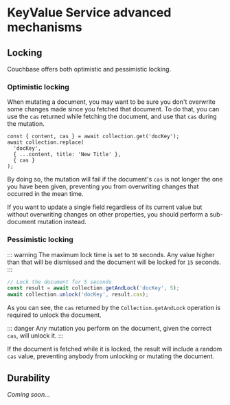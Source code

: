 # KeyValue Service advanced mechanisms

## Locking

Couchbase offers both optimistic and pessimistic locking.

### Optimistic locking

When mutating a document, you may want to be sure you don't overwrite some changes made since you fetched that document.
To do that, you can use the `cas` returned while fetching the document, and use that `cas` during the mutation.

```ts{5}
const { content, cas } = await collection.get('docKey');
await collection.replace(
  'docKey',
  { ...content, title: 'New Title' },
  { cas }
);
```

By doing so, the mutation will fail if the document's `cas` is not longer the one you have been given, preventing you from overwriting changes that occurred in the mean time.

If you want to update a single field regardless of its current value but without overwriting changes on other properties, you should perform a sub-document mutation instead.

### Pessimistic locking

::: warning
The maximum lock time is set to `30` seconds. Any value higher than that will be dismissed and the document will be locked for `15` seconds.
:::

```ts
// Lock the document for 5 seconds
const result = await collection.getAndLock('docKey', 5);
await collection.unlock('docKey', result.cas);
```

As you can see, the `cas` returned by the `Collection.getAndLock` operation is required to unlock the document.

::: danger
Any mutation you perform on the document, given the correct `cas`, will unlock it.
:::

If the document is fetched while it is locked, the result will include a random `cas` value, preventing anybody from unlocking or mutating the document.

## Durability

_Coming soon..._
